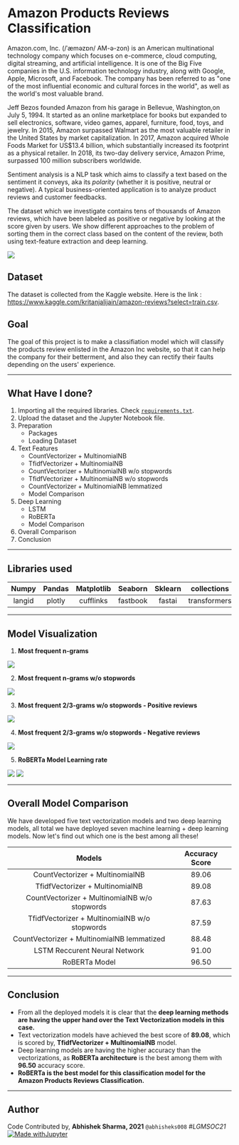 # Amazon Products Reviews Classification
Amazon.com, Inc. (/ˈæməzɒn/ AM-ə-zon) is an American multinational technology company which focuses on e-commerce, cloud computing, digital streaming, and artificial intelligence. It is one of the Big Five companies in the U.S. information technology industry, along with Google, Apple, Microsoft, and Facebook. The company has been referred to as "one of the most influential economic and cultural forces in the world", as well as the world's most valuable brand.

Jeff Bezos founded Amazon from his garage in Bellevue, Washington,on July 5, 1994. It started as an online marketplace for books but expanded to sell electronics, software, video games, apparel, furniture, food, toys, and jewelry. In 2015, Amazon surpassed Walmart as the most valuable retailer in the United States by market capitalization. In 2017, Amazon acquired Whole Foods Market for US$13.4 billion, which substantially increased its footprint as a physical retailer. In 2018, its two-day delivery service, Amazon Prime, surpassed 100 million subscribers worldwide.

Sentiment analysis is a NLP task which aims to classify a text based on the sentiment it conveys, aka its *polarity* (whether it is positive, neutral or negative). A typical business-oriented application is to analyze product reviews and customer feedbacks.

The dataset which we investigate contains tens of thousands of Amazon reviews, which have been labeled as positive or negative by looking at the score given by users. We show different approaches to the problem of sorting them in the correct class based on the content of the review, both using text-feature extraction and deep learning. 

![](https://github.com/abhisheks008/ML-ProjectKart/blob/patch-40/Amazon%20Products%20Reviews%20Classification/Images/ama1.jpg)

## Dataset
The dataset is collected from the Kaggle website. Here is the link : https://www.kaggle.com/kritanjalijain/amazon-reviews?select=train.csv.

## Goal
The goal of this project is to make a classifiation model which will classify the products review enlisted in the Amazon Inc website, so that it can help the company for their betterment, and also they can rectify their faults depending on the users' experience.
***************************************************
## What Have I done?
1. Importing all the required libraries. Check [`requirements.txt`](https://github.com/abhisheks008/ML-ProjectKart/blob/patch-40/Amazon%20Products%20Reviews%20Classification/requirements.txt).
2. Upload the dataset and the Jupyter Notebook file.
3. Preparation
    - Packages
    - Loading Dataset
4. Text Features
    - CountVectorizer + MultinomialNB
    - TfidfVectorizer + MultinomialNB
    - CountVectorizer + MultinomialNB w/o stopwords
    - TfidfVectorizer + MultinomialNB w/o stopwords
    - CountVectorizer + MultinomialNB lemmatized
    - Model Comparison
5. Deep Learning
    - LSTM
    - RoBERTa
    - Model Comparison
6. Overall Comparison
7. Conclusion

***************************************************
## Libraries used
|Numpy|Pandas|Matplotlib|Seaborn|Sklearn|collections|nltk|spacy|
|:-:|:-:|:-:|:-:|:-:|:-:|:-:|:-:|
|langid|plotly|cufflinks|fastbook|fastai|transformers|fsspec|os|

*************************************************************
## Model Visualization
1. **Most frequent n-grams**

![](https://github.com/abhisheks008/ML-ProjectKart/blob/patch-40/Amazon%20Products%20Reviews%20Classification/Images/newplot.png)

2. **Most frequent n-grams w/o stopwords**

![](https://github.com/abhisheks008/ML-ProjectKart/blob/patch-40/Amazon%20Products%20Reviews%20Classification/Images/newplot%20(1).png)

3. **Most frequent 2/3-grams w/o stopwords - Positive reviews**

![](https://github.com/abhisheks008/ML-ProjectKart/blob/patch-40/Amazon%20Products%20Reviews%20Classification/Images/newplot%20(2).png)

4. **Most frequent 2/3-grams w/o stopwords - Negative reviews**

![](https://github.com/abhisheks008/ML-ProjectKart/blob/patch-40/Amazon%20Products%20Reviews%20Classification/Images/newplot%20(3).png)

5. **RoBERTa Model Learning rate**

![](https://github.com/abhisheks008/ML-ProjectKart/blob/patch-40/Amazon%20Products%20Reviews%20Classification/Images/ama2.png)      ![](https://github.com/abhisheks008/ML-ProjectKart/blob/patch-40/Amazon%20Products%20Reviews%20Classification/Images/ama3.png)
***********************************************************
## Overall Model Comparison
We have developed five text vectorization models and two deep learning models, all total we have deployed seven machine learning + deep learning models. Now let's find out which one is the best among all these!

|Models|Accuracy Score|
|:-:|:-:|
|CountVectorizer + MultinomialNB|89.06|
|TfidfVectorizer + MultinomialNB|89.08|
|CountVectorizer + MultinomialNB w/o stopwords|87.63|
|TfidfVectorizer + MultinomialNB w/o stopwords|87.59|
|CountVectorizer + MultinomialNB lemmatized|88.48|
|LSTM Reccurent Neural Network|91.00|
|RoBERTa Model|96.50|

*********************************************

## Conclusion
* From all the deployed models it is clear that the **deep learning methods are having the upper hand over the Text Vectorization models in this case.**
* Text vectorization models have achieved the best score of **89.08**, which is scored by, **TfidfVectorizer + MultinomialNB** model.
* Deep learning models are having the higher accuracy than the vectorizations, as **RoBERTa architecture** is the best among them with **96.50** accuracy score.
* **RoBERTa is the best model for this classification model for the Amazon Products Reviews Classification.**

**************************************************
## Author
Code Contributed by, **Abhishek Sharma, 2021** `@abhisheks008` *#LGMSOC21*
[![Made withJupyter](https://img.shields.io/badge/Made%20with-Jupyter-orange?style=for-the-badge&logo=Jupyter)](https://jupyter.org/try)
